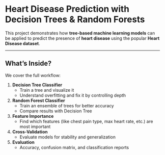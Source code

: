 # Heart Disease Prediction with Decision Trees & Random Forests

This project demonstrates how **tree-based machine learning models** can be applied to predict the presence of **heart disease** using the popular **Heart Disease dataset**.

---

## What’s Inside?
We cover the full workflow:
1. **Decision Tree Classifier**
   - Train a tree and visualize it
   - Understand overfitting and fix it by controlling depth
2. **Random Forest Classifier**
   - Train an ensemble of trees for better accuracy
   - Compare results with Decision Tree
3. **Feature Importance**
   - Find which features (like chest pain type, max heart rate, etc.) are most important
4. **Cross-Validation**
   - Evaluate models for stability and generalization
5. **Evaluation**
   - Accuracy, confusion matrix, and classification reports
